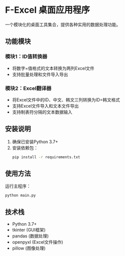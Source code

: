 # F-Excel 桌面应用程序

一个模块化的桌面工具集合，提供各种实用的数据处理功能。

## 功能模块

### 模块1：ID值转换器
- 将数字=值格式的文本转换为两列Excel文件
- 支持批量处理和文件导入导出

### 模块2：Excel翻译器
- 将Excel文件中的ID、中文、韩文三列转换为ID=韩文格式
- 支持Excel文件导入和文本文件导出
- 支持制表符分隔的文本数据输入

## 安装说明

1. 确保已安装Python 3.7+
2. 安装依赖包：
   ```bash
   pip install -r requirements.txt
   ```

## 使用方法

运行主程序：
```bash
python main.py
```

## 技术栈

- Python 3.7+
- tkinter (GUI框架)
- pandas (数据处理)
- openpyxl (Excel文件操作)
- pillow (图像处理)

